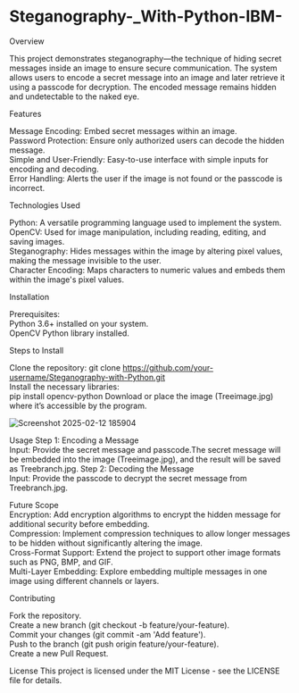 # Steganography-_With-Python-IBM-

Overview

This project demonstrates steganography—the technique of hiding secret messages inside an image to ensure secure communication. The system allows users to encode a secret message into an image and later retrieve it using a passcode for decryption. The encoded message remains hidden and undetectable to the naked eye.

Features

Message Encoding: Embed secret messages within an image.    
Password Protection: Ensure only authorized users can decode the hidden message.     
Simple and User-Friendly: Easy-to-use interface with simple inputs for encoding and decoding.      
Error Handling: Alerts the user if the image is not found or the passcode is incorrect.    

Technologies Used

Python: A versatile programming language used to implement the system.     
OpenCV: Used for image manipulation, including reading, editing, and saving images.       
Steganography: Hides messages within the image by altering pixel values, making the message invisible to the user.     
Character Encoding: Maps characters to numeric values and embeds them within the image's pixel values.    

Installation

Prerequisites:      
Python 3.6+ installed on your system.        
OpenCV Python library installed.  

Steps to Install 

Clone the repository:
git clone https://github.com/your-username/Steganography-with-Python.git    
Install the necessary libraries:  
pip install opencv-python
Download or place the image (Treeimage.jpg) where it’s accessible by the program.

![Screenshot 2025-02-12 185904](https://github.com/user-attachments/assets/f164fced-5c5c-41bd-b783-3851141b5b45)


Usage
Step 1: Encoding a Message  
Input: Provide the secret message and passcode.The secret message will be embedded into the image (Treeimage.jpg), and the result will be saved as Treebranch.jpg.
Step 2: Decoding the Message  
Input: Provide the passcode to decrypt the secret message from Treebranch.jpg.  


Future Scope    
Encryption: Add encryption algorithms to encrypt the hidden message for additional security before embedding.    
Compression: Implement compression techniques to allow longer messages to be hidden without significantly altering the image.   
Cross-Format Support: Extend the project to support other image formats such as PNG, BMP, and GIF.   
Multi-Layer Embedding: Explore embedding multiple messages in one image using different channels or layers.    

Contributing

Fork the repository.    
Create a new branch (git checkout -b feature/your-feature).   
Commit your changes (git commit -am 'Add feature').   
Push to the branch (git push origin feature/your-feature).   
Create a new Pull Request.   

License
This project is licensed under the MIT License - see the LICENSE file for details.
